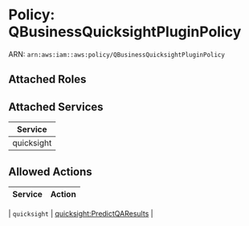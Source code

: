 # Policy: QBusinessQuicksightPluginPolicy

ARN: `arn:aws:iam::aws:policy/QBusinessQuicksightPluginPolicy`

## Attached Roles

## Attached Services

| Service |
|---------|
| quicksight |

## Allowed Actions

| Service | Action |
|:-------:|--------|

| `quicksight` | [quicksight:PredictQAResults](../actions.md#quicksight:predictqaresults) |

